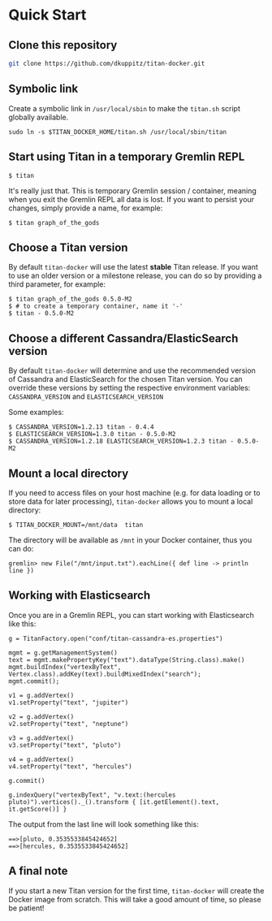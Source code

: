 Quick Start
========

## Clone this repository

```sh
git clone https://github.com/dkuppitz/titan-docker.git
```

## Symbolic link

Create a symbolic link in ```/usr/local/sbin``` to make the ```titan.sh``` script globally available.

```
sudo ln -s $TITAN_DOCKER_HOME/titan.sh /usr/local/sbin/titan
```

## Start using Titan in a temporary Gremlin REPL

```
$ titan
```

It's really just that. This is temporary Gremlin session / container, meaning when you exit the Gremlin REPL all data is lost. If you want to persist your changes, simply provide a name, for example:

```
$ titan graph_of_the_gods
```

## Choose a Titan version

By default ```titan-docker``` will use the latest **stable** Titan release. If you want to use an older version or a milestone release, you can do so by providing a third parameter, for example:

```
$ titan graph_of_the_gods 0.5.0-M2
$ # to create a temporary container, name it '-'
$ titan - 0.5.0-M2
```

## Choose a different Cassandra/ElasticSearch version

By default ```titan-docker``` will determine and use the recommended version of Cassandra and ElasticSearch for the chosen Titan version. You can override these versions by setting the respective environment variables: ```CASSANDRA_VERSION``` and ```ELASTICSEARCH_VERSION```

Some examples:

```
$ CASSANDRA_VERSION=1.2.13 titan - 0.4.4
$ ELASTICSEARCH_VERSION=1.3.0 titan - 0.5.0-M2
$ CASSANDRA_VERSION=1.2.18 ELASTICSEARCH_VERSION=1.2.3 titan - 0.5.0-M2
```

## Mount a local directory

If you need to access files on your host machine (e.g. for data loading or to store  data for later processing), ```titan-docker``` allows you to mount a local directory:

```
$ TITAN_DOCKER_MOUNT=/mnt/data  titan
```

The directory will be available as ```/mnt``` in your Docker container, thus you can do:

```
gremlin> new File("/mnt/input.txt").eachLine({ def line -> println line })
```

## Working with Elasticsearch

Once you are in a Gremlin REPL, you can start working with Elasticsearch like this:

```
g = TitanFactory.open("conf/titan-cassandra-es.properties")

mgmt = g.getManagementSystem()
text = mgmt.makePropertyKey("text").dataType(String.class).make()
mgmt.buildIndex("vertexByText", Vertex.class).addKey(text).buildMixedIndex("search");
mgmt.commit();

v1 = g.addVertex()
v1.setProperty("text", "jupiter")

v2 = g.addVertex()
v2.setProperty("text", "neptune")

v3 = g.addVertex()
v3.setProperty("text", "pluto")

v4 = g.addVertex()
v4.setProperty("text", "hercules")

g.commit()

g.indexQuery("vertexByText", "v.text:(hercules pluto)").vertices()._().transform { [it.getElement().text, it.getScore()] }
```

The output from the last line will look something like this:

```
==>[pluto, 0.3535533845424652]
==>[hercules, 0.3535533845424652]
```

## A final note

If you start a new Titan version for the first time, ```titan-docker``` will create the Docker image from scratch. This will take a good amount of time, so please be patient!
